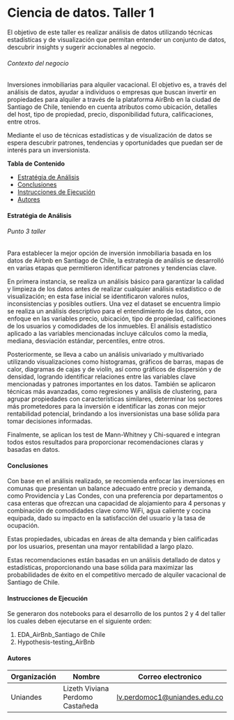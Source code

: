 # Ciencia de datos. Taller 1

El objetivo de este taller es realizar análisis de datos utilizando técnicas estadísticas y de visualización que permitan entender un conjunto de datos, descubrir insights y sugerir accionables al negocio.

###### Contexto del negocio

Inversiones inmobiliarias para alquiler vacacional. El objetivo es, a través del análisis de datos, ayudar a individuos o empresas que buscan invertir en propiedades para alquiler a través de la plataforma AirBnb en la ciudad de Santiago de Chile, teniendo en cuenta atributos como ubicación, detalles del host, tipo de propiedad, precio, disponibilidad futura, calificaciones, entre otros.

Mediante el uso de técnicas estadísticas y de visualización de datos se espera descubrir patrones, tendencias y oportunidades que puedan ser de interés para un inversionista.


**Tabla de Contenido**
* [Estratégia de Análisis](#estrategia-de-analisis)
* [Conclusiones](#conclusiones)
* [Instrucciones de Ejecución](#instrucciones-de-ejecucion)
* [Autores](#autores)


#### Estratégia de Análisis
###### Punto 3 taller

Para establecer la mejor opción de inversión inmobiliaria basada en los datos de Airbnb en Santiago de Chile, la estrategia de análisis se desarrolló en varias etapas que permitieron identificar patrones y tendencias clave.

En primera instancia, se realiza un análisis básico para garantizar la calidad y limpieza de los datos antes de realizar cualquier análisis estadístico o de visualización; en esta fase inicial se identificaron valores nulos, inconsistencias y posibles outliers. Una vez el dataset se encuentra limpio se realiza un análisis descriptivo para el entendimiento de los datos, con enfoque en las variables precio, ubicación, tipo de propiedad, calificaciones de los usuarios y comodidades de los inmuebles. El análisis estadístico aplicado a las variables mencionadas incluye cálculos como la media, mediana, desviación estándar, percentiles, entre otros. 

Posteriormente, se lleva a cabo un análisis univariado y multivariado utilizando visualizaciones como histogramas, gráficos de barras, mapas de calor, diagramas de cajas y de violín, así como gráficos de dispersión y de densidad, logrando identificar relaciones entre las variables clave mencionadas y patrones importantes en los datos. También se aplicaron técnicas más avanzadas, como regresiones y análisis de clustering, para agrupar propiedades con características similares, determinar los sectores más prometedores para la inversión e identificar las zonas con mejor rentabilidad potencial, brindando a los inversionistas una base sólida para tomar decisiones informadas.

Finalmente, se aplican los test de Mann-Whitney y Chi-squared e integran todos estos resultados para proporcionar recomendaciones claras y basadas en datos.

#### Conclusiones

Con base en el análisis realizado, se recomienda enfocar las inversiones en comunas que presentan un balance adecuado entre precio y demanda, como Providencia y Las Condes, con una preferencia por departamentos o casa enteras que ofrezcan una capacidad de alojamiento para 4 personas y combinación de comodidades clave como WiFi, agua caliente y cocina equipada, dado su impacto en la satisfacción del usuario y la tasa de ocupación.

Estas propiedades, ubicadas en áreas de alta demanda y bien calificadas por los usuarios, presentan una mayor rentabilidad a largo plazo. 

Estas recomendaciones están basadas en un análisis detallado de datos y estadísticas, proporcionando una base sólida para maximizar las probabilidades de éxito en el competitivo mercado de alquiler vacacional de Santiago de Chile.


#### Instrucciones de Ejecución

Se generaron dos notebooks para el desarrollo de los puntos 2 y 4 del taller los cuales deben ejecutarse en el siguiente orden: 
1. EDA_AirBnb_Santiago de Chile
2. Hypothesis-testing_AirBnb


#### Autores

| Organización   | Nombre | Correo electronico | 
|----------|-------------|-------------|
| Uniandes |  Lizeth Viviana Perdomo Castañeda | lv.perdomoc1@uniandes.edu.co |
